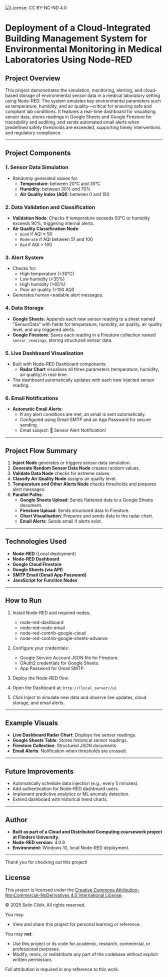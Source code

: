 ![License: CC BY-NC-ND 4.0](https://img.shields.io/badge/License-CC%20BY--NC--ND%204.0-lightgrey.svg)

# Deployment of a Cloud-Integrated Building Management System for Environmental Monitoring in Medical Laboratories Using Node-RED

## Project Overview

This project demonstrates the simulation, monitoring, alerting, and cloud-based storage of environmental sensor data in a medical laboratory setting using Node-RED. The system emulates key environmental parameters such as temperature, humidity, and air quality—critical for ensuring safe and compliant lab conditions. It features a real-time dashboard for visualising sensor data, stores readings in Google Sheets and Google Firestore for traceability and auditing, and sends automated email alerts when predefined safety thresholds are exceeded, supporting timely interventions and regulatory compliance.

---

## Project Components

### 1. Sensor Data Simulation
- Randomly generated values for:
  - **Temperature**: between 20°C and 35°C
  - **Humidity**: between 30% and 70%
  - **Air Quality Index (AQI)**: between 0 and 150

### 2. Data Validation and Classification
- **Validation Node**: Checks if temperature exceeds 50°C or humidity exceeds 90%, triggering internal alerts.
- **Air Quality Classification Node**:
  - `Good` if AQI ≤ 50
  - `Moderate` if AQI between 51 and 100
  - `Bad` if AQI > 100

### 3. Alert System
- Checks for:
  - High temperature (>30°C)
  - Low humidity (<35%)
  - High humidity (>65%)
  - Poor air quality (>100 AQI)
- Generates human-readable alert messages.

### 4. Data Storage
- **Google Sheets**: Appends each new sensor reading to a sheet named "SensorData" with fields for temperature, humidity, air quality, air quality level, and any triggered alerts.
- **Google Firestore**: Saves each reading in a Firestore collection named `sensor_readings`, storing structured sensor data.

### 5. Live Dashboard Visualisation
- Built with Node-RED Dashboard components:
  - **Radar Chart** visualises all three parameters (temperature, humidity, air quality) in real-time.
- The dashboard automatically updates with each new injected sensor reading.

### 6. Email Notifications
- **Automatic Email Alerts**:
  - If any alert conditions are met, an email is sent automatically.
  - Configured using Gmail SMTP and an App Password for secure sending.
  - Email subject: 🚨 Sensor Alert Notification!

---

## Project Flow Summary

1. **Inject Node** generates or triggers sensor data simulation.
2. **Generate Random Sensor Data Node** creates random values.
3. **Validate Data Node** checks for extreme values.
4. **Classify Air Quality Node** assigns air quality level.
5. **Temperature and Other Alerts Node** checks thresholds and prepares alert messages.
6. **Parallel Paths**:
   - **Google Sheets Upload**: Sends flattened data to a Google Sheets document.
   - **Firestore Upload**: Sends structured data to Firestore.
   - **Chart Visualisation**: Prepares and sends data to the radar chart.
   - **Email Alerts**: Sends email if alerts exist.

---

## Technologies Used

- **Node-RED** (Local deployment)
- **Node-RED Dashboard**
- **Google Cloud Firestore**
- **Google Sheets (via API)**
- **SMTP Email (Gmail App Password)**
- **JavaScript for Function Nodes**

---

## How to Run

1. Install Node-RED and required nodes:
   - node-red-dashboard
   - node-red-node-email
   - node-red-contrib-google-cloud
   - node-red-contrib-google-sheets-advance

2. Configure your credentials:
   - Google Service Account JSON file for Firestore.
   - OAuth2 credentials for Google Sheets.
   - App Password for Gmail SMTP.

3. Deploy the Node-RED flow.

4. Open the Dashboard at:
   ```http://(local_server)/ui```

5. Click Inject to simulate new data and observe live updates, cloud storage, and email alerts.

---

## Example Visuals

- **Live Dashboard Radar Chart**: Displays live sensor readings.
- **Google Sheets Table**: Stores historical sensor readings.
- **Firestore Collection**: Structured JSON documents.
- **Email Alerts**: Notification when thresholds are crossed.

---

## Future Improvements

- Automatically schedule data injection (e.g., every 5 minutes).
- Add authentication for Node-RED dashboard users.
- Implement predictive analytics or ML anomaly detection.
- Extend dashboard with historical trend charts.

---

## Author

- **Built as part of a Cloud and Distributed Computing coursework project at Flinders University.**
- **Node-RED version:** 4.0.9
- **Environment:** Windows 10, local Node-RED deployment.

---

Thank you for checking out this project!

## License

This project is licensed under the [Creative Commons Attribution-NonCommercial-NoDerivatives 4.0 International License](https://creativecommons.org/licenses/by-nc-nd/4.0/).

© 2025 Selin Cildir. All rights reserved.

You may:
- View and share this project for personal learning or reference.

You may **not**:
- Use this project or its code for academic, research, commercial, or professional purposes.
- Modify, remix, or redistribute any part of the codebase without explicit written permission.

Full attribution is required in any reference to this work.




